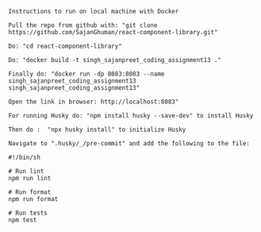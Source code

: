     Instructions to run on local machine with Docker

    Pull the repo from github with: "git clone https://github.com/SajanGhuman/react-component-library.git"

    Do: "cd react-component-library"

    Do: "docker build -t singh_sajanpreet_coding_assignment13 ."

    Finally do: "docker run -dp 8083:8083 --name singh_sajanpreet_coding_assignment13 singh_sajanpreet_coding_assignment13"

    Open the link in browser: http://localhost:8083"

    For running Husky do: "npm install husky --save-dev" to install Husky

    Then do :  "npx husky install" to initialize Husky

    Navigate to ".husky/_/pre-commit" and add the following to the file:
    
    #!/bin/sh

    # Run lint
    npm run lint

    # Run format
    npm run format

    # Run tests
    npm test
    
